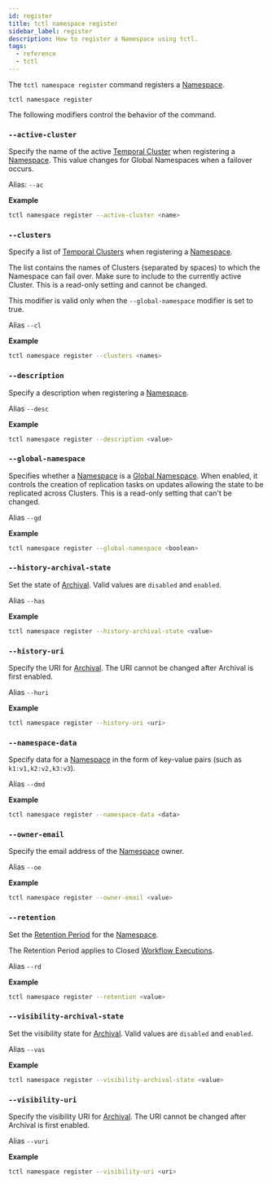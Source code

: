 ```yaml
---
id: register
title: tctl namespace register
sidebar_label: register
description: How to register a Namespace using tctl.
tags:
  - reference
  - tctl
---
```


The `tctl namespace register` command registers a [Namespace](/concepts/what-is-a-namespace).

`tctl namespace register`

The following modifiers control the behavior of the command.

### `--active-cluster`

Specify the name of the active [Temporal Cluster](/concepts/what-is-a-temporal-cluster/) when registering a [Namespace](/concepts/what-is-a-namespace).
This value changes for Global Namespaces when a failover occurs.

Alias: `--ac`

**Example**

```bash
tctl namespace register --active-cluster <name>
```

### `--clusters`

Specify a list of [Temporal Clusters](/concepts/what-is-a-temporal-cluster/) when registering a [Namespace](/concepts/what-is-a-namespace).

The list contains the names of Clusters (separated by spaces) to which the Namespace can fail over.
Make sure to include to the currently active Cluster.
This is a read-only setting and cannot be changed.

This modifier is valid only when the `--global-namespace` modifier is set to true.

Alias `--cl`

**Example**

```bash
tctl namespace register --clusters <names>
```

### `--description`

Specify a description when registering a [Namespace](/concepts/what-is-a-namespace).

Alias `--desc`

**Example**

```bash
tctl namespace register --description <value>
```

### `--global-namespace`

Specifies whether a [Namespace](/concepts/what-is-a-namespace) is a [Global Namespace](/namespaces/#global-namespace).
When enabled, it controls the creation of replication tasks on updates allowing the state to be replicated across Clusters.
This is a read-only setting that can't be changed.

Alias `--gd`

**Example**

```bash
tctl namespace register --global-namespace <boolean>
```

### `--history-archival-state`

Set the state of [Archival](/concepts/what-is-archival).
Valid values are `disabled` and `enabled`.

Alias `--has`

**Example**

```bash
tctl namespace register --history-archival-state <value>
```

### `--history-uri`

Specify the URI for [Archival](/concepts/what-is-archival).
The URI cannot be changed after Archival is first enabled.

Alias `--huri`

**Example**

```bash
tctl namespace register --history-uri <uri>
```

### `--namespace-data`

Specify data for a [Namespace](/concepts/what-is-a-namespace) in the form of key-value pairs (such as `k1:v1,k2:v2,k3:v3`).

Alias `--dmd`

**Example**

```bash
tctl namespace register --namespace-data <data>
```

### `--owner-email`

Specify the email address of the [Namespace](/concepts/what-is-a-namespace) owner.

Alias `--oe`

**Example**

```bash
tctl namespace register --owner-email <value>
```

### `--retention`

Set the [Retention Period](/clusters#retention-period) for the [Namespace](/concepts/what-is-a-namespace).

The Retention Period applies to Closed [Workflow Executions](/concepts/what-is-a-workflow-execution).

Alias `--rd`

**Example**

```bash
tctl namespace register --retention <value>
```

### `--visibility-archival-state`

Set the visibility state for [Archival](/concepts/what-is-archival).
Valid values are `disabled` and `enabled`.

Alias `--vas`

**Example**

```bash
tctl namespace register --visibility-archival-state <value>
```

### `--visibility-uri`

Specify the visibility URI for [Archival](/concepts/what-is-archival).
The URI cannot be changed after Archival is first enabled.

Alias `--vuri`

**Example**

```bash
tctl namespace register --visibility-uri <uri>
```
